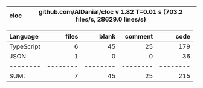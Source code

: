 
cloc|github.com/AlDanial/cloc v 1.82  T=0.01 s (703.2 files/s, 28629.0 lines/s)
--- | ---

Language|files|blank|comment|code
:-------|-------:|-------:|-------:|-------:
TypeScript|6|45|25|179
JSON|1|0|0|36
--------|--------|--------|--------|--------
SUM:|7|45|25|215
